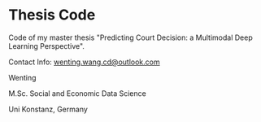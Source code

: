 # Thesis Code

Code of my master thesis "Predicting Court Decision: a Multimodal Deep Learning Perspective".

Contact Info: wenting.wang.cd@outlook.com

Wenting

M.Sc. Social and Economic Data Science

Uni Konstanz, Germany
